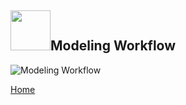## <img src="../pics/mw.png" width='64' height='64'/>Modeling Workflow

![Modeling Workflow](../pics/do_modeling.png)

[Home](home.md)